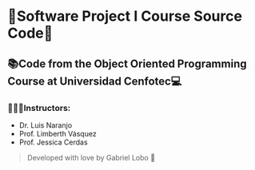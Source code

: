 # 💠Software Project I Course Source Code💠
## 📚Code from the Object Oriented Programming Course at Universidad Cenfotec💻 
 
### 👨🏻‍🏫Instructors:
- Dr. Luis Naranjo
- Prof. Limberth Vásquez
- Prof. Jessica Cerdas

> Developed with love by Gabriel Lobo 💙
